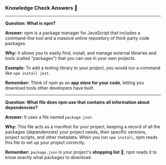 ### Knowledge Check Answers 🎯

***

**Question: What is npm?**

**Answer:** npm is a package manager for JavaScript that includes a command-line tool and a massive online repository of third-party code packages.

**Why:** It allows you to easily find, install, and manage external libraries and tools (called "packages") that you can use in your own projects.

**Example:** To add a testing library to your project, you would run a command like `npm install jest`.

**Remember:** Think of npm as an **app store for your code**, letting you download tools other developers have built.

***

**Question: What file does npm use that contains all information about dependencies?**

**Answer:** It uses a file named `package.json`.

**Why:** This file acts as a manifest for your project, keeping a record of all the packages (dependencies) your project needs, their specific versions, project scripts, and other metadata. When you run `npm install`, npm reads this file to set up your project correctly.

**Remember:** `package.json` is your project's **shopping list** 📝; npm reads it to know exactly what packages to download.